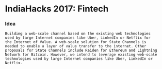 # IndiaHacks 2017: Fintech 

### Idea 
```Building a web-scale channel based on the existing web technologies used by large Internet companies like Uber, LinkedIn or Netflix for the Internet of Value. A web-scale solution for State Channels is needed to enable a layer of value transfer to the internet. Other proposals for State Channels include Raiden for Ethereum and Lightning Network for Bitcoin. However, we intend to leverage existing web-scale technologies used by large Internet companies like Uber, LinkedIn or Netflix.```

